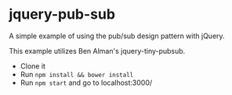 # jquery-pub-sub

A simple example of using the pub/sub design pattern with jQuery.

This example utilizes Ben Alman's jquery-tiny-pubsub.

- Clone it
- Run `npm install && bower install`
- Run `npm start` and go to localhost:3000/